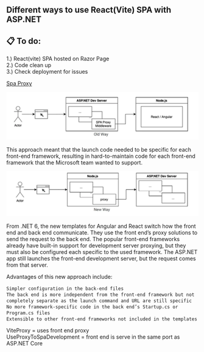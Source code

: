 ## Different ways to use React(Vite) SPA with ASP.NET


## 📋 To do: <br>

1.) React(vite) SPA hosted on Razor Page <br>
2.) Code clean up <br> 
3.) Check deployment for issues <br>





[Spa Proxy](https://www.infoq.com/articles/dotnet-spa-templates-proxy/)

![alt text](image-1.png)

This approach meant that the launch code needed to be specific for each front-end framework, resulting in hard-to-maintain code for each front-end framework that the Microsoft team wanted to support. <br>


![alt text](image-2.png) 

From .NET 6, the new templates for Angular and React switch how the front end and back end communicate. They use the front end’s proxy solutions to send the request to the back end. The popular front-end frameworks already have built-in support for development server proxying, but they must also be configured each specific to the used framework. The ASP.NET app still launches the front-end development server, but the request comes from that server.

Advantages of this new approach include:

    Simpler configuration in the back-end files
    The back end is more independent from the front-end framework but not completely separate as the launch command and URL are still specific
    No more framework-specific code in the back end’s Startup.cs or Program.cs files
    Extensible to other front-end frameworks not included in the templates


ViteProxy = uses front end proxy <br>
UseProxyToSpaDevelopment = front end is serve in the same port as ASP.NET Core <br>